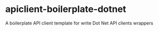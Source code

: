 # apiclient-boilerplate-dotnet
A boilerplate API client template for write Dot Net API clients wrappers
